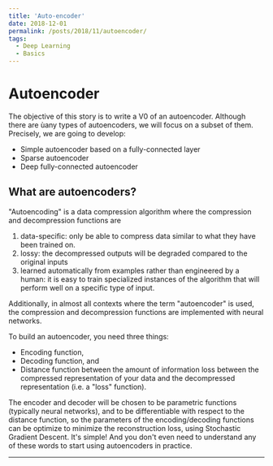 ```yaml
---
title: 'Auto-encoder'
date: 2018-12-01
permalink: /posts/2018/11/autoencoder/
tags:
  - Deep Learning
  - Basics
---
```


# Autoencoder

The objective of this story is to write a V0 of an autoencoder. Although there are ùany types of autoencoders, we will focus on a subset of them. Precisely, we are going to develop:

- Simple autoencoder based on a fully-connected layer
- Sparse autoencoder
- Deep fully-connected autoencoder

## What are autoencoders?

"Autoencoding" is a data compression algorithm where the compression and decompression functions are
1. data-specific: only be able to compress data similar to what they have been trained on.
2. lossy: the decompressed outputs will be degraded compared to the original inputs
3. learned automatically from examples rather than engineered by a human: it is easy to train specialized instances of the algorithm that will perform well on a specific type of input.

Additionally, in almost all contexts where the term "autoencoder" is used, the compression and decompression functions are implemented with neural networks.

To build an autoencoder, you need three things:
- Encoding function,
- Decoding function, and
- Distance function between the amount of information loss between the compressed representation of your data and the decompressed representation (i.e. a "loss" function).

The encoder and decoder will be chosen to be parametric functions (typically neural networks), and to be differentiable with respect to the distance function, so the parameters of the encoding/decoding functions can be optimize to minimize the reconstruction loss, using Stochastic Gradient Descent. It's simple! And you don't even need to understand any of these words to start using autoencoders in practice.


------
